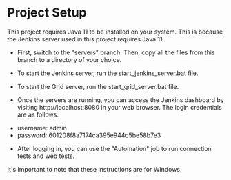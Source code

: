 # **Project Setup**
This project requires Java 11 to be installed on your system. This is because the Jenkins server used in this project requires Java 11.

- First, switch to the "servers" branch. Then, copy all the files from this branch to a directory of your choice.

- To start the Jenkins server, run the start_jenkins_server.bat file.

- To start the Grid server, run the start_grid_server.bat file.

- Once the servers are running, you can access the Jenkins dashboard by visiting http://localhost:8080 in your web browser. The login credentials are as follows:

 * username: admin
 * password: 601208f8a7174ca395e944c5be58b7e3
- After logging in, you can use the "Automation" job to run connection tests and web tests.

It's important to note that these instructions are for Windows.

